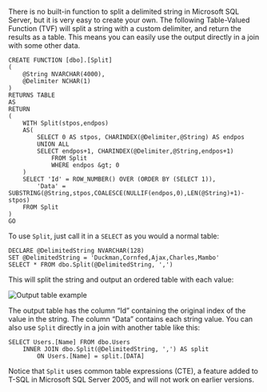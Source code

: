 There is no built-in function to split a delimited string in Microsoft SQL Server, but it is very easy to create your own. The following Table-Valued Function (TVF) will split a string with a custom delimiter, and return the results as a table. This means you can easily use the output directly in a join with some other data.
<!-- more-->

    CREATE FUNCTION [dbo].[Split]
    (
        @String NVARCHAR(4000),
        @Delimiter NCHAR(1)
    )
    RETURNS TABLE
    AS
    RETURN
    (
        WITH Split(stpos,endpos)
        AS(
            SELECT 0 AS stpos, CHARINDEX(@Delimiter,@String) AS endpos
            UNION ALL
            SELECT endpos+1, CHARINDEX(@Delimiter,@String,endpos+1)
                FROM Split
                WHERE endpos &gt; 0
        )
        SELECT 'Id' = ROW_NUMBER() OVER (ORDER BY (SELECT 1)),
            'Data' = SUBSTRING(@String,stpos,COALESCE(NULLIF(endpos,0),LEN(@String)+1)-stpos)
        FROM Split
    )
    GO

To use `Split`, just call it in a `SELECT` as you would a normal table:

    DECLARE @DelimitedString NVARCHAR(128)
    SET @DelimitedString = 'Duckman,Cornfed,Ajax,Charles,Mambo'
    SELECT * FROM dbo.Split(@DelimitedString, ',')

This will split the string and output an ordered table with each value:

![Output table example](/images/blog/split-string-to-table-using-transact-sql/output.png)

The output table has the column “Id” containing the original index of the value in the string. The column “Data” contains each string value. You can also use `Split` directly in a join with another table like this:

    SELECT Users.[Name] FROM dbo.Users
        INNER JOIN dbo.Split(@DelimitedString, ',') AS split
            ON Users.[Name] = split.[DATA]

Notice that `Split` uses common table expressions (CTE), a feature added to T-SQL in Microsoft SQL Server 2005, and will not work on earlier versions.
